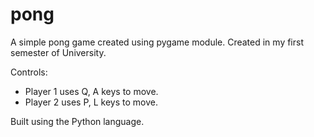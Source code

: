 # pong

A simple pong game created using pygame module. Created in my first semester of University.

Controls:
- Player 1 uses Q, A keys to move.
- Player 2 uses P, L keys to move.

Built using the Python language.
